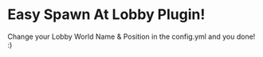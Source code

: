 # Easy Spawn At Lobby Plugin!
Change your Lobby World Name & Position in the config.yml and you done! :)
